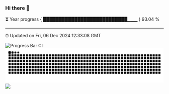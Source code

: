 ### Hi there 👋

⏳ Year progress { ███████████████████████████▁▁▁ } 93.04 %

---

⏰ Updated on Fri, 06 Dec 2024 12:33:08 GMT

![Progress Bar CI](https://github.com/liununu/liununu/workflows/Progress%20Bar%20CI/badge.svg)![](https://raw.githubusercontent.com/L1cardo/L1cardo/main/assets/github-contribution-grid-snake.svg)![](https://raw.githubusercontent.com/seesaws/seesaws/main/assets/github-contribution-grid-snake.svg)
